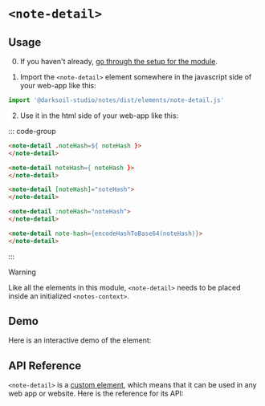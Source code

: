 # `<note-detail>`

## Usage

0. If you haven't already, [go through the setup for the module](/setup).

1. Import the `<note-detail>` element somewhere in the javascript side of your web-app like this:

```js
import '@darksoil-studio/notes/dist/elements/note-detail.js'
```

2. Use it in the html side of your web-app like this:

::: code-group
```html [Lit]
<note-detail .noteHash=${ noteHash }>
</note-detail>
```

```html [React]
<note-detail noteHash={ noteHash }>
</note-detail>
```

```html [Angular]
<note-detail [noteHash]="noteHash">
</note-detail>
```

```html [Vue]
<note-detail :noteHash="noteHash">
</note-detail>
```

```html [Svelte]
<note-detail note-hash={encodeHashToBase64(noteHash)}>
</note-detail>
```
:::


> [!WARNING]
> Like all the elements in this module, `<note-detail>` needs to be placed inside an initialized `<notes-context>`.

## Demo

Here is an interactive demo of the element:

<element-demo>
</element-demo>

<script setup>
import { onMounted } from "vue";
import { ProfilesClient, ProfilesStore } from '@darksoil-studio/profiles-zome';
import { demoProfiles, ProfilesZomeMock } from '@darksoil-studio/profiles-zome/dist/mocks.js';
import { decodeHashFromBase64, encodeHashToBase64 } from '@holochain/client';
import { render } from "lit";
import { html, unsafeStatic } from "lit/static-html.js";

import { NotesZomeMock, sampleNote } from "../../ui/src/mocks.ts";
import { NotesStore } from "../../ui/src/notes-store.ts";
import { NotesClient } from "../../ui/src/notes-client.ts";

onMounted(async () => {
  // Elements need to be imported on the client side, not the SSR side
  // Reference: https://vitepress.dev/guide/ssr-compat#importing-in-mounted-hook
  await import('@api-viewer/docs/lib/api-docs.js');
  await import('@api-viewer/demo/lib/api-demo.js');
  await import('@darksoil-studio/profiles-zome/dist/elements/profiles-context.js');
  if (!customElements.get('notes-context')) await import('../../ui/src/elements/notes-context.ts');
  if (!customElements.get('note-detail')) await import('../../ui/src/elements/note-detail.ts');

  const profiles = await demoProfiles();

  const profilesMock = new ProfilesZomeMock(
    profiles,
    Array.from(profiles.keys())[0]
  );
  const profilesStore = new ProfilesStore(new ProfilesClient(profilesMock, "notes_test"));

  const mock = new NotesZomeMock();
  const client = new NotesClient(mock, "notes_test");

  const note = await sampleNote(client);

  const record = await mock.create_note(note);

  const store = new NotesStore(client);
  
  render(html`
    <profiles-context .store=${profilesStore}>
      <notes-context .store=${store}>
        <api-demo src="custom-elements.json" only="note-detail" exclude-knobs="store">
          <template data-element="note-detail" data-target="host">
            <note-detail note-hash="${unsafeStatic(encodeHashToBase64(record.signed_action.hashed.hash))}"></note-detail>
          </template>
        </api-demo>
      </notes-context>
    </profiles-context>
  `, document.querySelector('element-demo'))
  })


</script>

## API Reference

`<note-detail>` is a [custom element](https://web.dev/articles/custom-elements-v1), which means that it can be used in any web app or website. Here is the reference for its API:

<api-docs src="custom-elements.json" only="note-detail">
</api-docs>
